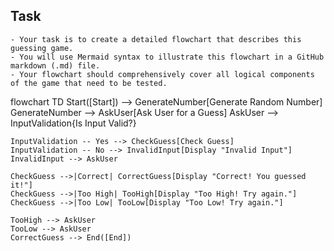 ## Task
    - Your task is to create a detailed flowchart that describes this guessing game. 
    - You will use Mermaid syntax to illustrate this flowchart in a GitHub markdown (.md) file. 
    - Your flowchart should comprehensively cover all logical components of the game that need to be tested.

flowchart TD
    Start([Start]) --> GenerateNumber[Generate Random Number]
    GenerateNumber --> AskUser[Ask User for a Guess]
    AskUser --> InputValidation{Is Input Valid?}
    
    InputValidation -- Yes --> CheckGuess[Check Guess]
    InputValidation -- No --> InvalidInput[Display "Invalid Input"]
    InvalidInput --> AskUser
    
    CheckGuess -->|Correct| CorrectGuess[Display "Correct! You guessed it!"]
    CheckGuess -->|Too High| TooHigh[Display "Too High! Try again."]
    CheckGuess -->|Too Low| TooLow[Display "Too Low! Try again."]
    
    TooHigh --> AskUser
    TooLow --> AskUser
    CorrectGuess --> End([End])
